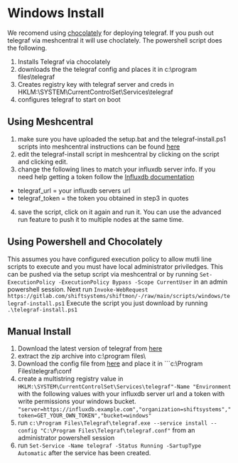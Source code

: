 # Windows Install
We recomend using [chocolately](https://chocolatey.org) for deploying telegraf.
If you push out telegraf via meshcentral it will use choclately.
The powershell script does the following. 
1. Installs Telegraf via chocolately
2. downloads the the telegraf config and places it in c:\program files\telegraf
3. Creates registry key with telegraf server and creds in HKLM:\SYSTEM\CurrentControlSet\Services\telegraf
4. configures telegraf to start on boot 

## Using Meshcentral
1. make sure you have uploaded the setup.bat and the telegraf-install.ps1 scripts into meshcentral instructions can be found [here](../Meshcentral/enable-scripts.md)
2. edit the telegraf-install script in meshcentral by clicking on the script and clicking edit.
3. change the following lines to match your influxdb server info. If you need help getting a token follow the [Influxdb documentation](https://docs.influxdata.com/influxdb/cloud/security/tokens/create-token/)
  * telegraf_url = your influxdb servers url
  * telegraf_token = the token you obtained in step3 in quotes
4. save the script, click on it again and run it. You can use the advanced run feature to push it to multiple nodes at the same time.
 
## Using Powershell and Chocolately 
This assumes you have configured execution policy to allow mutli line scripts to execute and you must have local administrator priviledges. This can be pushed via the setup script via meshcentral or by running ```Set-ExecutionPolicy -ExecutionPolicy Bypass -Scope CurrentUser``` in an admin powershell session.
Next run ```Invoke-WebRequest https://gitlab.com/shiftsystems/shiftmon/-/raw/main/scripts/windows/telegraf-install.ps1```
Execute the script you just download by running ```.\telegraf-install.ps1```

## Manual Install
1. Download the latest version of telegraf from [here]()
2. extract the zip archive into c:\program files\
3. Download the config file from [here](https://gitlab.com/shiftsystems/shift-rmm/-/raw/master/telegraf-configs/windows/telegraf.conf) and place it in ```c:\Program Files\telegraf\conf
4. create a multistring registry value in ```HKLM:\SYSTEM\CurrentControlSet\Services\telegraf"-Name "Environment``` with the following values with your influxdb server url and a token with write permissions your windows bucket. ```"server=https://influxdb.example.com","organization=shiftsystems","token=GET_YOUR_OWN_TOKEN","bucket=windows"```
5. run ```c:\Program Files\Telegraf\telegraf.exe --service install --config "C:\Program Files\Telegraf\telegraf.conf"``` from an administrator powershell session
6. run ```Set-Service -Name telegraf -Status Running -SartupType Automatic``` after the service has been created.
